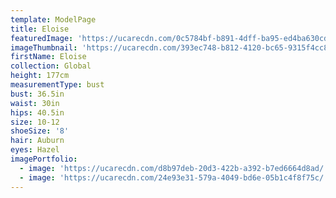 ```yaml
---
template: ModelPage
title: Eloise
featuredImage: 'https://ucarecdn.com/0c5784bf-b891-4dff-ba95-ed4ba630cd61/'
imageThumbnail: 'https://ucarecdn.com/393ec748-b812-4120-bc65-9315f4cc8306/'
firstName: Eloise
collection: Global
height: 177cm
measurementType: bust
bust: 36.5in
waist: 30in
hips: 40.5in
size: 10-12
shoeSize: '8'
hair: Auburn
eyes: Hazel
imagePortfolio:
  - image: 'https://ucarecdn.com/d8b97deb-20d3-422b-a392-b7ed6664d8ad/'
  - image: 'https://ucarecdn.com/24e93e31-579a-4049-bd6e-05b1c4f8f75c/'
---
```


